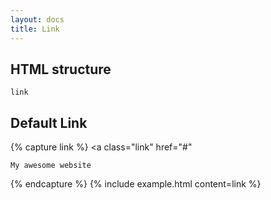 ```yaml
---
layout: docs
title: Link
---
```


## HTML structure
```
link
```

## Default Link
{% capture link %}
<a class="link"
	href="#"
>
	My awesome website
</a>
{% endcapture %}
{% include example.html
	content=link
%}